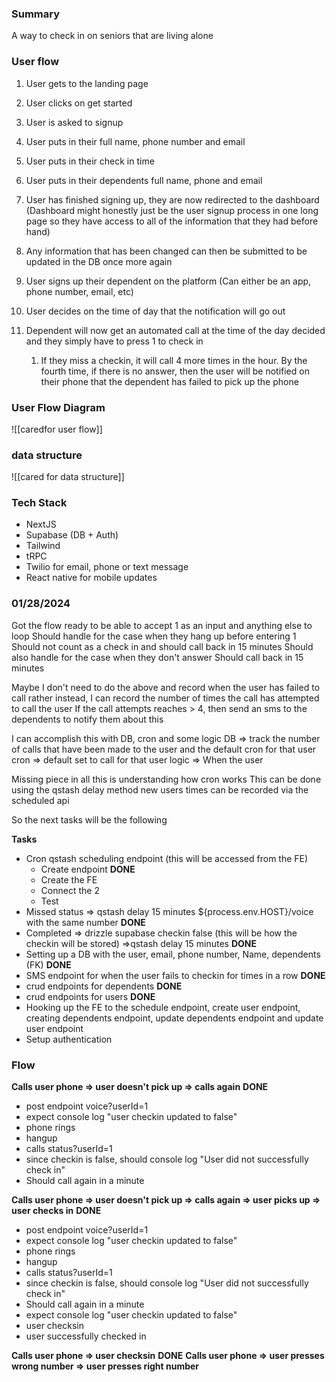 ### Summary
A way to check in on seniors that are living alone

### User flow
1. User gets to the landing page
2. User clicks on get started
3. User is asked to signup
4. User puts in their full name, phone number and email
5. User puts in their check in time
6. User puts in their dependents full name, phone and email
7. User has finished signing up, they are now redirected to the dashboard (Dashboard might honestly just be the user signup process in one long page so they have access to all of the information that they had before hand)
8. Any information that has been changed can then be submitted to be updated in the DB once more again

10. User signs up their dependent on the platform (Can either be an app, phone number, email, etc)
11. User decides on the time of day that the notification will go out
12. Dependent will now get an automated call at the time of the day decided and they simply have to press 1 to check in
	1. If they miss a checkin, it will call 4 more times in the hour. By the fourth time, if there is no answer, then the user will be notified on their phone that the dependent has failed to pick up the phone

### User Flow Diagram
![[caredfor user flow]]

### data structure
![[cared for data structure]]


### Tech Stack
- NextJS
- Supabase (DB + Auth)
- Tailwind
- tRPC
- Twilio for email, phone or text message
- React native for mobile updates

### 01/28/2024
Got the flow ready to be able to accept 1 as an input and anything else to loop
Should handle for the case when they hang up before entering 1
	Should not count as a check in and should call back in 15 minutes
Should also handle for the case when they don't answer
	Should call back in 15 minutes

Maybe I don't need to do the above and record when the user has failed to call
rather instead, I can record the number of times the call has attempted to call the user
If the call attempts reaches > 4, then send an sms to the dependents to notify them about this

I can accomplish this with DB, cron and some logic
DB => track the number of calls that have been made to the user and the default cron for that user
cron => default set to call for that user
logic => When the user 

Missing piece in all this is understanding how cron works
This can be done using the qstash delay method
new users times can be recorded via the scheduled api

So the next tasks will be the following

**Tasks**
- Cron qstash scheduling endpoint (this will be accessed from the FE)
	- Create endpoint **DONE**
	- Create the FE
	- Connect the 2
	- Test
- Missed status => qstash delay 15 minutes ${process.env.HOST}/voice with the same number **DONE**
- Completed => drizzle supabase checkin false (this will be how the checkin will be stored) =>qstash delay 15 minutes **DONE**
- Setting up a DB with the user, email, phone number, Name, dependents (FK) **DONE**
- SMS endpoint for when the user fails to checkin for times in a row **DONE**
- crud endpoints for dependents **DONE**
- crud endpoints for users **DONE**
- Hooking up the FE to the schedule endpoint, create user endpoint, creating dependents endpoint, update dependents endpoint and update user endpoint
- Setup authentication

### Flow
**Calls user phone => user doesn't pick up => calls again** **DONE**
- post endpoint voice?userId=1
- expect console log "user checkin updated to false"
- phone rings
- hangup
- calls status?userId=1
- since checkin is false, should console log "User did not successfully check in"
- Should call again in a minute

**Calls user phone => user doesn't pick up => calls again => user picks up => user checks in** **DONE**
- post endpoint voice?userId=1
- expect console log "user checkin updated to false"
- phone rings
- hangup
- calls status?userId=1
- since checkin is false, should console log "User did not successfully check in"
- Should call again in a minute
- expect console log "user checkin updated to false"
- user checksin
- user successfully checked in
 
**Calls user phone => user checksin** **DONE**
**Calls user phone => user presses wrong number => user presses right number**
